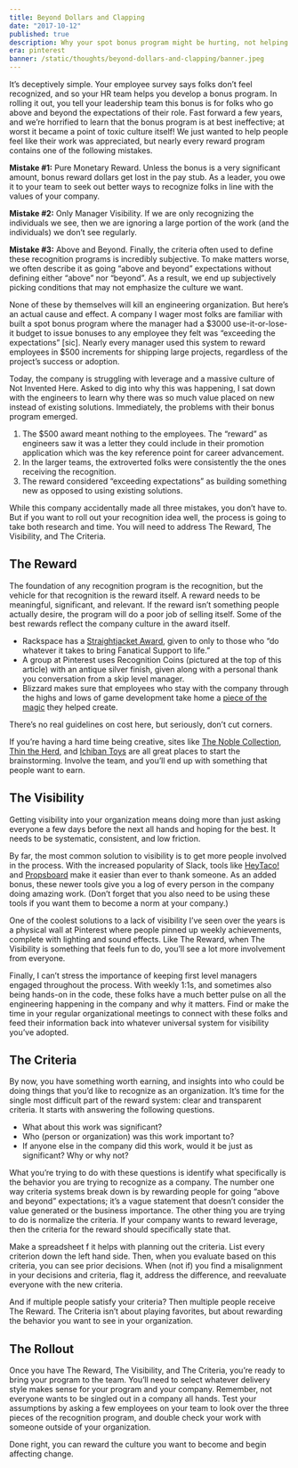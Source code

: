 ```yaml
---
title: Beyond Dollars and Clapping
date: "2017-10-12"
published: true
description: Why your spot bonus program might be hurting, not helping
era: pinterest
banner: /static/thoughts/beyond-dollars-and-clapping/banner.jpeg
---
```


It’s deceptively simple. Your employee survey says folks don’t feel recognized, and so your HR team helps you develop a bonus program. In rolling it out, you tell your leadership team this bonus is for folks who go above and beyond the expectations of their role. Fast forward a few years, and we’re horrified to learn that the bonus program is at best ineffective; at worst it became a point of toxic culture itself! We just wanted to help people feel like their work was appreciated, but nearly every reward program contains one of the following mistakes.

**Mistake #1:** Pure Monetary Reward. Unless the bonus is a very significant amount, bonus reward dollars get lost in the pay stub. As a leader, you owe it to your team to seek out better ways to recognize folks in line with the values of your company.

**Mistake #2:** Only Manager Visibility. If we are only recognizing the individuals we see, then we are ignoring a large portion of the work (and the individuals) we don’t see regularly.

**Mistake #3:** Above and Beyond. Finally, the criteria often used to define these recognition programs is incredibly subjective. To make matters worse, we often describe it as going “above and beyond” expectations without defining either “above” nor “beyond”. As a result, we end up subjectively picking conditions that may not emphasize the culture we want.

None of these by themselves will kill an engineering organization. But here’s an actual cause and effect. A company I wager most folks are familiar with built a spot bonus program where the manager had a $3000 use-it-or-lose-it budget to issue bonuses to any employee they felt was “exceeding the expectations” [sic]. Nearly every manager used this system to reward employees in $500 increments for shipping large projects, regardless of the project’s success or adoption.

Today, the company is struggling with leverage and a massive culture of Not Invented Here. Asked to dig into why this was happening, I sat down with the engineers to learn why there was so much value placed on new instead of existing solutions. Immediately, the problems with their bonus program emerged.

1. The \$500 award meant nothing to the employees. The “reward” as engineers saw it was a letter they could include in their promotion application which was the key reference point for career advancement.
2. In the larger teams, the extroverted folks were consistently the the ones receiving the recognition.
3. The reward considered “exceeding expectations” as building something new as opposed to using existing solutions.

While this company accidentally made all three mistakes, you don’t have to. But if you want to roll out your recognition idea well, the process is going to take both research and time. You will need to address The Reward, The Visibility, and The Criteria.

## The Reward

The foundation of any recognition program is the recognition, but the vehicle for that recognition is the reward itself. A reward needs to be meaningful, significant, and relevant. If the reward isn’t something people actually desire, the program will do a poor job of selling itself. Some of the best rewards reflect the company culture in the award itself.

- Rackspace has a [Straightjacket Award](https://blog.rackspace.com/and-the-straightjacket-goes-to-drum-roll-please), given to only to those who “do whatever it takes to bring Fanatical Support to life.”
- A group at Pinterest uses Recognition Coins (pictured at the top of this article) with an antique silver finish, given along with a personal thank you conversation from a skip level manager.
- Blizzard makes sure that employees who stay with the company through the highs and lows of game development take home a [piece of the magic](http://us.blizzard.com/en-us/company/about/service-awards.html) they helped create.

There’s no real guidelines on cost here, but seriously, don’t cut corners.

If you’re having a hard time being creative, sites like [The Noble Collection](https://www.noblecollection.com/), [Thin the Herd](https://www.thintheherdguitars.com/buy-now), and [Ichiban Toys](http://www.ichibantoys.com/) are all great places to start the brainstorming. Involve the team, and you’ll end up with something that people want to earn.

## The Visibility

Getting visibility into your organization means doing more than just asking everyone a few days before the next all hands and hoping for the best. It needs to be systematic, consistent, and low friction.

By far, the most common solution to visibility is to get more people involved in the process. With the increased popularity of Slack, tools like [HeyTaco!](https://www.heytaco.chat/) and [Propsboard](http://www.propsboard.com/) make it easier than ever to thank someone. As an added bonus, these newer tools give you a log of every person in the company doing amazing work. (Don’t forget that you also need to be using these tools if you want them to become a norm at your company.)

One of the coolest solutions to a lack of visibility I’ve seen over the years is a physical wall at Pinterest where people pinned up weekly achievements, complete with lighting and sound effects. Like The Reward, when The Visibility is something that feels fun to do, you’ll see a lot more involvement from everyone.

Finally, I can’t stress the importance of keeping first level managers engaged throughout the process. With weekly 1:1s, and sometimes also being hands-on in the code, these folks have a much better pulse on all the engineering happening in the company and why it matters. Find or make the time in your regular organizational meetings to connect with these folks and feed their information back into whatever universal system for visibility you’ve adopted.

## The Criteria

By now, you have something worth earning, and insights into who could be doing things that you’d like to recognize as an organization. It’s time for the single most difficult part of the reward system: clear and transparent criteria. It starts with answering the following questions.

- What about this work was significant?
- Who (person or organization) was this work important to?
- If anyone else in the company did this work, would it be just as significant? Why or why not?

What you’re trying to do with these questions is identify what specifically is the behavior you are trying to recognize as a company. The number one way criteria systems break down is by rewarding people for going “above and beyond” expectations; it’s a vague statement that doesn’t consider the value generated or the business importance. The other thing you are trying to do is normalize the criteria. If your company wants to reward leverage, then the criteria for the reward should specifically state that.

Make a spreadsheet f it helps with planning out the criteria. List every criterion down the left hand side. Then, when you evaluate based on this criteria, you can see prior decisions. When (not if) you find a misalignment in your decisions and criteria, flag it, address the difference, and reevaluate everyone with the new criteria.

And if multiple people satisfy your criteria? Then multiple people receive The Reward. The Criteria isn’t about playing favorites, but about rewarding the behavior you want to see in your organization.

## The Rollout

Once you have The Reward, The Visibility, and The Criteria, you’re ready to bring your program to the team. You’ll need to select whatever delivery style makes sense for your program and your company. Remember, not everyone wants to be singled out in a company all hands. Test your assumptions by asking a few employees on your team to look over the three pieces of the recognition program, and double check your work with someone outside of your organization.

Done right, you can reward the culture you want to become and begin affecting change.
